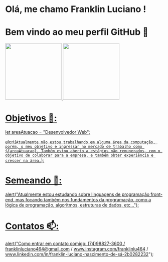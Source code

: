 # Olá, me chamo Franklin Luciano ! 

# Bem vindo ao meu perfil GitHub 👋

<div>
<a href="https://github.com/FrankLu464">
<img loading="lazy" height="180em" src="https://github-readme-stats.vercel.app/api/top-langs/?username=FrankLu464&layout=compact&langs_count=7&theme=dracula"/>
  
<img loading="lazy" height="180em" src="https://github-readme-stats.vercel.app/api?username=FrankLu464&show_icons=true&theme=dracula&include_all_commits=true&count_private=true"/>
</div>

  
 # Objetivos 🔭:
 let areaAtuacao = "Desenvolvedor Web";
 
 alert(`Atualmente não estou trabalhando em alguma área da computação, porém, o meu objetivo é ingressar no mercado de trabalho como ${areaAtuacao}.
          Também estou aberto a estágios não remunerados, com o objetivo de colaborar para a empresa, e também obter experiência e crescer na área.`);

 # Semeando 🌱:
 alert("Atualmente estou estudando sobre linguagens de programação front-end, mas focando também nos fundamentos da programação,
                        como a lógica de programação, algoritmos, estruturas de dados, etc...");
   
 # Contatos 📫:
 alert("Como entrar em contato comigo: (74)98827-3600 / franklinluciano464@gmail.com / www.instagram.com/franklinlu464 /          www.linkedin.com/in/franklin-luciano-nascimento-de-sá-2b0282232");










  

<!--
**FrankLu464/FrankLu464** is a ✨ _special_ ✨ repository because its `README.md` (this file) appears on your GitHub profile.

Here are some ideas to get you started:

- 🔭 I’m currently working on ...
- 🌱 I’m currently learning ...
- 👯 I’m looking to collaborate on ...
- 🤔 I’m looking for help with ...
- 💬 Ask me about ...
- 📫 How to reach me: ...
- 😄 Pronouns: ...
- ⚡ Fun fact: ...
-->
